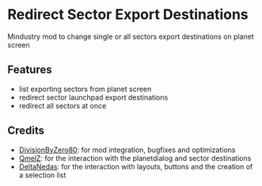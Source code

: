 # Redirect Sector Export Destinations

Mindustry mod to change single or all sectors export destinations on planet screen

## Features

- list exporting sectors from planet screen
- redirect sector launchpad export destinations
- redirect all sectors at once

## Credits
- [DivisionByZero80](https://github.com/DivisionByZero80/mindustry-launchpads): for mod integration, bugfixes and optimizations
- [QmelZ](https://github.com/QmelZ/launchpad-redirect): for the interaction with the planetdialog and sector destinations
- [DeltaNedas](https://github.com/DeltaNedas/ui-lib): for the interaction with layouts, buttons and the creation of a selection list
